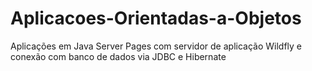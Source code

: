 # Aplicacoes-Orientadas-a-Objetos
Aplicações em Java Server Pages com servidor de aplicação Wildfly e conexão com banco de dados via JDBC e Hibernate
